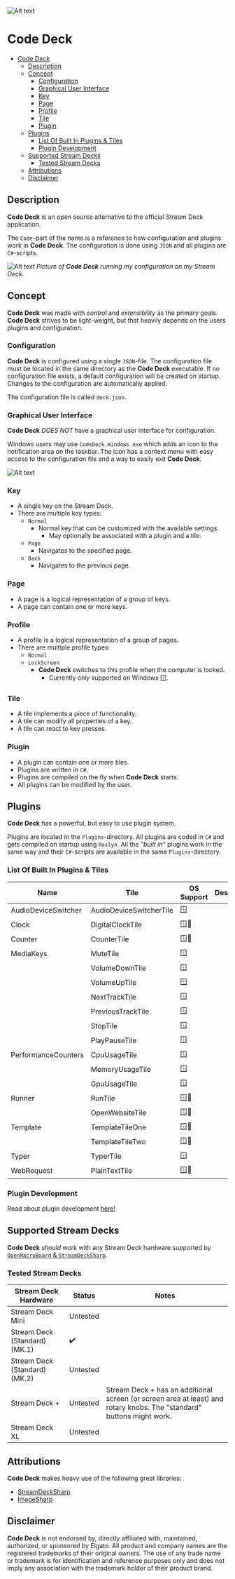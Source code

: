 ![Alt text](Images/icon-128.png) 

# Code Deck

- [Code Deck](#code-deck)
  - [Description](#description)
  - [Concept](#concept)
    - [Configuration](#configuration)
    - [Graphical User Interface](#graphical-user-interface)
    - [Key](#key)
    - [Page](#page)
    - [Profile](#profile)
    - [Tile](#tile)
    - [Plugin](#plugin)
  - [Plugins](#plugins)
    - [List Of Built In Plugins \& Tiles](#list-of-built-in-plugins--tiles)
    - [Plugin Development](#plugin-development)
  - [Supported Stream Decks](#supported-stream-decks)
    - [Tested Stream Decks](#tested-stream-decks)
  - [Attributions](#attributions)
  - [Disclaimer](#disclaimer)


## Description

**Code Deck** is an open source alternative to the official Stream Deck application.

The `Code`-part of the name is a reference to how configuration and plugins work in **Code Deck**. The configuration is done using `JSON` and all plugins are `C#`-scripts.

![Alt text](Screenshots/00-streamdeck.png)
*Picture of **Code Deck** running my configuration on my Stream Deck.*

## Concept

**Code Deck** was made with *control* and *extensibility* as the primary goals. **Code Deck** strives to be light-weight, but that heavily depends on the users plugins and configuration.

### Configuration
**Code Deck** is configured using a single `JSON`-file. The configuration file must be located in the same directory as the **Code Deck** executable. If no configuration file exists, a default configuration will be created on startup. Changes to the configuration are automatically applied.

The configuration file is called `deck.json`.


### Graphical User Interface
**Code Deck** *DOES NOT* have a graphical user interface for configuration.

Windows users may use `CodeDeck.Windows.exe` which adds an icon to the notification area on the taskbar. The icon has a context menu with easy access to the configuration file and a way to easily exit **Code Deck**.

![Alt text](Screenshots/01-notificationicon.png)


### Key
- A single key on the Stream Deck.
- There are multiple key types:
  - `Normal`
    - Normal key that can be customized with the available settings.
      - May optionally be associated with a plugin and a tile.
  - `Page`
    - Navigates to the specified page.
  - `Back`
    - Navigates to the previous page.

### Page
- A page is a logical representation of a group of keys.
- A page can contain one or more keys.

### Profile
- A profile is a logical representation of a group of pages.
- There are multiple profile types:
  - `Normal`
  - `LockScreen`
    - **Code Deck** switches to this profile when the computer is locked.
      - Currently only supported on Windows 🪟.

### Tile
- A tile implements a piece of functionality.
- A tile can modify all properties of a key.
- A tile can react to key presses.

### Plugin
- A plugin can contain one or more tiles.
- Plugins are written in `C#`.
- Plugins are compiled on the fly when **Code Deck** starts.
- All plugins can be modified by the user.


## Plugins

**Code Deck** has a powerful, but easy to use plugin system.

Plugins are located in the `Plugins`-directory. All plugins are coded in `C#` and gets compiled on startup using `Roslyn`. All the *"built in"* plugins work in the same way and their `C#`-scripts are available in the same `Plugins`-directory.

### List Of Built In Plugins & Tiles

| Name                | Tile                    | OS Support | Description |
|---------------------|-------------------------|------------|-------------|
| AudioDeviceSwitcher | AudioDeviceSwitcherTile | 🪟        |             |
| Clock               | DigitalClockTile        | 🪟🐧      |             |
| Counter             | CounterTile             | 🪟🐧      |             |
| MediaKeys           | MuteTile                | 🪟        |             |
|                     | VolumeDownTile          | 🪟        |             |
|                     | VolumeUpTile            | 🪟        |             |
|                     | NextTrackTile           | 🪟        |             |
|                     | PreviousTrackTile       | 🪟        |             |
|                     | StopTile                | 🪟        |             |
|                     | PlayPauseTile           | 🪟        |             |
| PerformanceCounters | CpuUsageTile            | 🪟        |             |
|                     | MemoryUsageTile         | 🪟        |             |
|                     | GpuUsageTile            | 🪟        |             |
| Runner              | RunTile                 | 🪟🐧      |             |
|                     | OpenWebsiteTile         | 🪟🐧      |             |
| Template            | TemplateTileOne         | 🪟🐧      |             |
|                     | TemplateTileTwo         | 🪟🐧      |             |
| Typer               | TyperTile               | 🪟        |             |
| WebRequest          | PlainTextTile           | 🪟🐧      |             |


### Plugin Development
Read about plugin development [here!](CodeDeck.Plugins/Plugins/)


## Supported Stream Decks

**Code Deck** *should* work with any Stream Deck hardware supported by [`OpenMacroBoard` & `StreamDeckSharp`](https://github.com/OpenMacroBoard/StreamDeckSharp).

### Tested Stream Decks

| Stream Deck Hardware          | Status     | Notes                                    |
|-------------------------------|------------|------------------------------------------|
| Stream Deck Mini              | Untested   |                                          |
| Stream Deck (Standard) (MK.1) | ✔️         |                                          |
| Stream Deck (Standard) (MK.2) | Untested   |                                          |
| Stream Deck +                 | Untested   | Stream Deck + has an additional screen (or screen area at least) and rotary knobs. The "standard" buttons might work. |
| Stream Deck XL                | Untested   |                                          |


## Attributions

**Code Deck** makes heavy use of the following great libraries:
- [StreamDeckSharp](https://github.com/OpenMacroBoard/StreamDeckSharp)
- [ImageSharp](https://github.com/SixLabors/ImageSharp)


## Disclaimer
**Code Deck** is not endorsed by, directly affiliated with, maintained, authorized, or sponsored by Elgato. All product and company names are the registered trademarks of their original owners. The use of any trade name or trademark is for identification and reference purposes only and does not imply any association with the trademark holder of their product brand.
